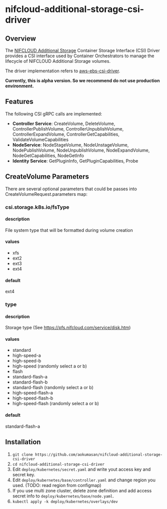 # nifcloud-additional-storage-csi-driver

## Overview

The [NIFCLOUD Additional Storage](https://pfs.nifcloud.com/service/disk.htm) Container Storage Interface (CSI) Driver provides a CSI interface used by Container Orchestrators to manage the lifecycle of NIFCLOUD Additional Storage volumes.

The driver implementation refers to [aws-ebs-csi-driver](https://github.com/kubernetes-sigs/aws-ebs-csi-driver).

**Currently, this is alpha version. So we recommend do not use production environment.**

## Features

The following CSI gRPC calls are implemented:

* **Controller Service**: CreateVolume, DeleteVolume, ControllerPublishVolume, ControllerUnpublishVolume, ControllerExpandVolume, ControllerGetCapabilities, ValidateVolumeCapabilities
* **NodeService**: NodeStageVolume, NodeUnstageVolume, NodePublishVolume, NodeUnpublishVolume, NodeExpandVolume, NodeGetCapabilities, NodeGetInfo
* **Identity Service**: GetPluginInfo, GetPluginCapabilities, Probe


## CreateVolume Parameters

There are several optional parameters that could be passes into CreateVolumeRequest.parameters map:

### csi.storage.k8s.io/fsType
#### description

File system type that will be formatted during volume creation

#### values

* xfs
* ext2
* ext3
* ext4

#### default

ext4

### type
#### description

Storage type (See https://pfs.nifcloud.com/service/disk.htm)

#### values

* standard
* high-speed-a
* high-speed-b
* high-speed (randomly select a or b)
* flash
* standard-flash-a
* standard-flash-b
* standard-flash (randomly select a or b)
* high-speed-flash-a
* high-speed-flash-b
* high-speed-flash (randomly select a or b)

#### default

standard-flash-a


## Installation

1. `git clone https://github.com/aokumasan/nifcloud-additional-storage-csi-driver`
1. `cd nifcloud-additional-storage-csi-driver`
1. Edit `deploy/kubernetes/secret.yaml` and write yout access key and secret key.
1. Edit `deploy/kubernetes/base/controller.yaml` and change region you used. (TODO: read region from configmap)
1. If you use multi zone cluster, delete zone definition and add access secret info to `deploy/kubernetes/base/node.yaml`.
1. `kubectl apply -k deploy/kubernetes/overlays/dev`
